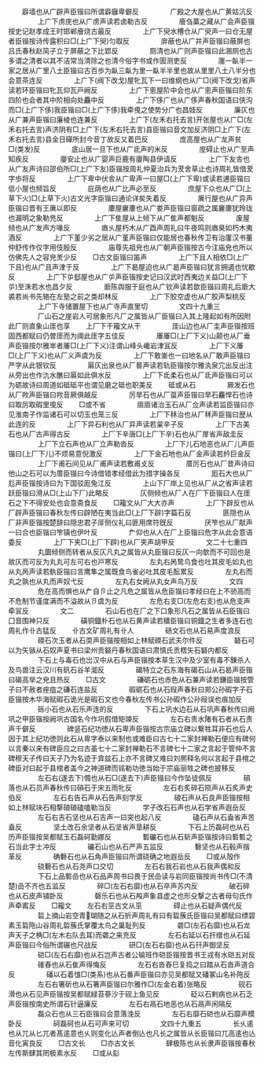 <!-- { "loadSidebar": true } -->
　　廦墙也从广辟声臣锴曰所谓廦廱卑僻反
　　
　　广殿之大屋也从广黄姑沆反
　　
　　上广下虏庑也从广虏声读若卤勒古反
　　
　　廥刍藁之藏从广会声臣锴按史记赵孝成王时邯郸廥烧古最反
　　
　　上广下臾水槽仓从广臾声一曰仓无屋者臣锴按诗传露积曰□(上广下臾)匀取反
　　
　　庰蔽也从广并声臣锴曰蔽屏也吕氏春秋赵简子立于屏蔽之下比郢反
　　
　　厕清也从广则声臣锴曰此溷厕也古多谓之清者以其不洁常当清除之也清今俗字书或作圊测吏反
　　
　　廛一畒半一家之居从广里八土臣锴曰古百歩为畒三畒为里一畒半半里也故从里里八土八半分也会意茶连反
　　
　　上广下(阀下改戈)屋牝瓦下一曰维纲也从广□(阀下改戈)省声读若环臣锴曰牝瓦仰瓦戸阙反
　　
　　上广下悤屋阶中会也从广悤声臣锴曰阶东四阶也会者其中阶相向处麤中反
　　
　　上广下侈广也从广侈声春秋国语曰侠沟而□(上广下侈)我臣锴曰□(上广下侈)我牵曵之使势分广也昌妓反
　　
　　廉仄也从广兼声臣锴曰廉棱也连兼反
　　
　　上广下(左禾右托去言)开张屋也从广□(左禾右托去言)声济阴有□上广下(左禾右托去言)县臣锴曰音文加反济阴□上广下(左禾右托去言)县金日磾所封今音丁故反又着巴反
　　
　　庞高屋也从广龙声贫□(类发)反
　　
　　底山居一旦下也从广氐声的米反
　　
　　庢碍止也从广至声知疾反
　　
　　廮安止也从广婴声巨鹿有廮陶县伊请反
　　
　　上广下友舎也从广友声诗曰邵伯所□(上广下友)臣锴按周礼仲夏治兵为茇舍草止也诗周礼皆借茇字歩将反
　　
　　上广下卑中伏舎从广卑声一曰屋□(上广下卑)或读若逋臣锴曰低小屋也频旨反
　　
　　庇荫也从广比声必至反
　　
　　庶屋下众也从广□(上草下火)□(上草下火)古文光字臣锴曰通论详矣失着反
　　
　　廙行屋也从广异声臣锴曰晋有王廙以即反
　　
　　廔屋廲廔也从广娄声臣锴曰窗疏之属廲廔犹玲珑也漏明之象勒兠反
　　
　　上广下隹屋从上倾下从广隹声都魁反
　　
　　废屋倾也从广发声方喙反
　　
　　庮乆屋朽木从广酉声周礼曰牛夜鸣则庮臭如朽木夷酒反
　　
　　上广下堇少劣之居从广堇声臣锴曰仅能居也春秋传卫有治廑汉书董仲舒传作仅字用伎殷反
　　
　　庙尊先祖皃也从广朝声臣锴按古今注庙皃也所以仿佛先人之容皃羙少反
　　□古文臣锴曰笛声
　　
　　上广下且人相依□(上广下且)也从广且声津于反
　　
　　上广下曷屋迫也从广曷声臣锴曰犹言拥遏也忧歇反
　　
　　上广下屰郄屋也从广屰声臣锴按史记曰汉武时西夷边关益□(上广下屰)至洙若水也昌夕反
　　
　　廞陈舆服于庭也从广钦声读若歆臣锴曰周礼后廞大裘若尚书先辂在左塾之前之类却林反
　　
　　上广下胶空虚也从广胶声梨桃反
　　
　　上广下寺储置屋下也从广寺声直里切
　　
　　文四十九重三
　　
　　厂山石之崖岩人可居象形凡厂之属皆从厂臣锴曰入其上隆起如有所因附此厂则直象山厓也享
　　上厂下干籕文从干
　　
　　厓山边也从厂圭声臣锴按班固西都赋曰仍曽厓而为阈此厓字五佳反
　　
　　厜厜□(上厂下义)山颠也从厂垂声臣锴按尔雅崒者厜□(上厂下义)注谓山峰头巉岩津冝反
　　
　　上厂下义厜□(上厂下义)也从厂义声虞为反
　　
　　上厂下敢崟也一曰地名从厂敢声臣锴曰严字从此银钦反
　　
　　厬仄出泉也从厂晷声读若轨臣锴按尔雅汍泉宂出反出注从旁出也作氿水醮曰厬如此俱水反
　　
　　上厂下氐柔石也从厂氐声臣锴曰可以为砺故诗曰周道如砥砥平也谓见磨之砥也职美反
　　砥或从石
　　
　　厥发石也从厂欮声臣锴曰欮音厥俱越反
　　
　　厉旱石也从厂虿声臣锴曰旱石麤悍石也诗曰取厉取碬里曵反
　　□或不省
　　
　　厱厱诸治玉石从厂佥声读若监臣锴曰亦见淮南子作监诸石可以切玉也笼三反
　　
　　上厂下秝治也从厂秝声臣锴曰歴从此连的反
　　
　　上厂下异石利也从厂异声读若枲辛子反
　　
　　上厂下古美石也从厂古声得古反
　　
　　上厂下辛唐□(上厂下辛)石也从厂屖省声敌圭反
　　
　　上厂下立石声也从厂立声勒沓反
　　
　　上厂下儿石地恶也从厂儿声臣锴曰(上厂下儿)不烦易意倪激反
　　
　　上厂下金石地也从厂金声读若紟巨金反
　　
　　上厂下甫石间见从厂甫声读若敷甫攴反
　　
　　厝厉石也从厂昔声诗曰他山之石可以为厝臣锴曰今诗借错孝经借此为措字操各反
　　
　　厖石大也从厂尨声臣锴按诗曰为下国驳厖兔江反
　　
　　上山下厂岸上见也从厂从之省声读若跃臣锴曰滑从□(上山下厂)此略反
　　
　　仄侧倾也从厂人在厂下臣锴曰人在厓石之下不得安处也会意斋食反
　　□籕文从厂大大亦声
　　
　　上厂下辟反也从厂辟声臣锴曰春秋左传曰辟陋在夷当此□(上厂下辟)字篇石反
　　
　　匪隠也从厂非声臣锴按楚辞曰隠忠君子厞侧仪礼曰匪用席符旣反
　　
　　厌笮也从厂猒声一曰合也臣锴曰笮镇也伊叶反
　　
　　厃仰也从人在厂上臣锴曰危字从此会意语委反
　　
　　上厂下夹□(上厂下辟)也从厂夹声胡甲反
　　
　　文二十七重四
　　
　　丸圜倾侧而转者从反仄凡丸之属皆从丸臣锴曰反仄一向欹而不可回也是故仄而可反为丸丸可左可右也戸寒反
　　
　　左丸右呙鸷鸟食也吐其皮毛如丸也从丸呙声读若骫臣锴曰言鹰隼之属既食鸟雀必吐其皮毛酝累反
　　
　　左丸右而丸之孰也从丸而声奴弋反
　　
　　左丸右女阙从丸女声鸟万反
　　
　　文四
　　
　　危在高而惧也从厃自卪止之凡危之属皆从危臣锴曰孝经曰在上不骄高而不危制节谨度满而不溢故从卪虞为反
　　
　　左危右支□(左危右支)也从危支声牵冝反
　　
　　文二
　　
　　石山石也在厂之下口象形凡石之属皆从石臣锴曰囗音围神只反
　　
　　磺铜鐡朴石也从石黄声读若穬臣锴曰铜鐡之生者多连石也周礼作卝古猛反
　　卝古文矿周礼有卝人
　　
　　砀文石也从石易声度浪反
　　
　　碝石次玉者从石耎声臣锴按相如上林赋碝石武夫尔件反
　　
　　砮石可以为矢镞从石奴声夏书曰梁州贡砮丹春秋国语曰肃慎氏贡楛矢石砮内都反
　　
　　下石上与毒石也岀汉中从石与声臣锴按本草生汉中及少室有毒不錬杀人及鸟兽注云汉川有矾石谷羊洳反
　　
　　碣特立之石东海有碣石山从石曷声臣锴曰碣高举之皃且热反
　　□古文
　　
　　磏砺石也赤色从石兼声读若鎌臣锴按管子曰不赦者痤疽之磏石连盐反
　　
　　碬砺石也从石叚声春秋曰郑公孙碬字子石臣锴按木华海赋碬石诡光是碬石文也今春秋左传书公孙碬作公孙叚误也痕加反
　　
　　砾小石也从石乐声连的反
　　
　　下石上巩水边石从石巩声春秋传曰阙巩之甲臣锴按阙巩古国名今作巩假借矩竦反
　　
　　左石右责水陼有石者从石责声千僻反
　　
　　碑竖石纪功徳从石卑声臣锴按古宗庙立碑以繋牲耳非石也后人因于其上纪功徳则此石从卑字泰以来制也或难臣曰古七十二家封禅勒石便应有碑何以言秦以来有碑臣应之曰古虽七十二家封禅勒石不言碑七十二家之言起于管仲不言碑穆天子传曰天子乃为名迹于弇兹石上亦不言碑又难曰刘熈释名何以言起于县棺之碑臣对曰起于县棺者盖今之神道碑而铭勒功徳当始于宗庙丽牲之碑也披移反
　　
　　左石右(遂去下)憜也从石□(遂去下)声臣锴曰今作坠徒佩反
　　
　　磒落也从石员声春秋传曰磒石于宋五雨牝反
　　
　　左石右炙碎石陨声从石炙声史伯反
　　
　　左石右告石声从石告声刻学反
　　
　　硠石声从石良声臣锴按相如上林赋块石相撃硠硠磕嗑勒当反
　　
　　学子改石石声也从石学省声遐岳反
　　
　　左石右吉石坚也从石吉声一曰突也起八反
　　
　　磕石声从石盍省声苦盍反
　　
　　坚土改石余坚者从石坚省声垦耕反
　　
　　下石上历磊砢也从石历声臣锴按吴都赋玉石磊砢勤娜反
　　
　　磛礹石也从石斩声臣锴按诗曰磛磛之石当此字士冲反
　　
　　礹石山也从石严声五监反
　　
　　礊坚也从石毂声揩革反
　　
　　确礊石也从石角声臣锴曰所谓硗确之地遐岳反
　　□或从殻作
　　
　　硗礊石也从石尧声口交切
　　
　　左石右我石岩也从石我声偶和反
　　
　　下石上品磛嵒也从石品声周书曰畏于民嵒读与岩同臣锴按尚书传□(不清楚)嵒不齐也五监反
　　
　　碎□(左石右靡)也从石卒声苏内反
　　
　　破石碎也从石皮声铺卧反
　　
　　磬乐石也从石殸声象县虚之也形殳撃之古者母句氏作声牵寗反
　　□籕文
　　左石右巠古文从巠
　　
　　碍止也从石疑声偶代反
　　
　　硩上摘山岩空青瑚随之从石折声周礼有曰有硩蔟氏臣锴曰吴都赋曰缥碧素玉硩陁山谷周礼硩蔟氏掌覆太鸟之巢耻列反
　　
　　砻□(左石右靡)也从石龙声天子之桷□(左木右队去耳)而砻之来充反
　　
　　左石右延以石扞缯也从石延声臣锴曰今俗所谓碾也尺战反
　　
　　研□(左石右靡)也从石幵声御坚反
　　
　　硙□(左石右靡)也从石岂声古者公输班作硙臣锴按晋书王戎有水硙五对反
　　
　　碓舂也从石隹声得悔反
　　
　　左石右沓舂巳复捣之曰踏从石沓声道合反
　　
　　磻以石着隿□(类系)也从石番声臣锴曰亦见吴都赋又磻冢山名补陁反
　　
　　左石右箸斫也从石箸声臣锴曰尔雅作□(左金右着)张略反
　　
　　砚石滑也从石见声臣锴按吴都赋緑苔蔘沙于砚上鱼见反
　　
　　砭以石剌病也从石乏声臣锴按南史所谓石针逼廉反
　　
　　左石右鬲石地恶也从石鬲声闲隔反
　　
　　磊众石也从三石臣锴曰会意落浼反
　　
　　左石右靡石硙也从石靡声模卧反
　　
　　砢磊砢也从石可声来可切
　　
　　文四十九重五
　　
　　长乆逺也从兀从匕兀者髙逺意也乆则变化亾声者倒亾也凡长之属皆从长臣锴曰兀高逺也亾音化寅良反
　　□古文长
　　□亦古文长
　　
　　肆极陈也从长隶声臣锴按春秋左传斯肆其罔极素水反
　　□或从髟
　　
